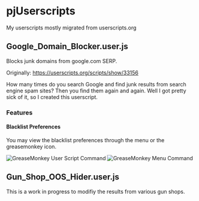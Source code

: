 # pjUserscripts


My userscripts mostly migrated from userscripts.org

## Google_Domain_Blocker.user.js

Blocks junk domains from google.com SERP.

Originally: https://userscripts.org/scripts/show/33156

How many times do you search Google and find junk results from search engine spam sites? Then you find them again and again. Well I got pretty sick of it, so I created this userscript.

### Features

#### Blacklist Preferences

You may view the blacklist preferences through the menu or the greasemonkey icon.  

![GreaseMonkey User Script Command](http://jobson.us/github/pjUserscripts/screen_shots/gdb-gm_icon_user_script_command.png)
![GreaseMonkey Menu Command](http://jobson.us/github/pjUserscripts/screen_shots/gdb-menu_user_script_command.png)



## Gun_Shop_OOS_Hider.user.js

This is a work in progress to modifiy the results from various gun shops. 